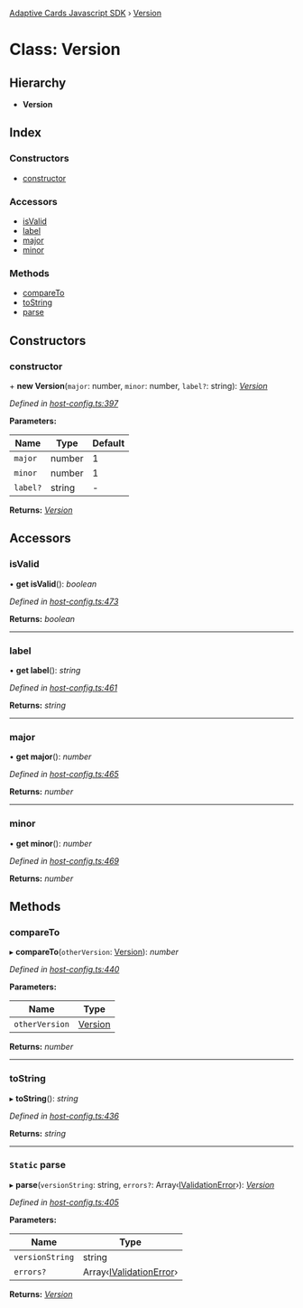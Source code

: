 [Adaptive Cards Javascript SDK](../README.md) › [Version](version.md)

# Class: Version

## Hierarchy

* **Version**

## Index

### Constructors

* [constructor](version.md#constructor)

### Accessors

* [isValid](version.md#isvalid)
* [label](version.md#label)
* [major](version.md#major)
* [minor](version.md#minor)

### Methods

* [compareTo](version.md#compareto)
* [toString](version.md#tostring)
* [parse](version.md#static-parse)

## Constructors

###  constructor

\+ **new Version**(`major`: number, `minor`: number, `label?`: string): *[Version](version.md)*

*Defined in [host-config.ts:397](https://github.com/microsoft/AdaptiveCards/blob/a61c5fd56/source/nodejs/adaptivecards/src/host-config.ts#L397)*

**Parameters:**

Name | Type | Default |
------ | ------ | ------ |
`major` | number | 1 |
`minor` | number | 1 |
`label?` | string | - |

**Returns:** *[Version](version.md)*

## Accessors

###  isValid

• **get isValid**(): *boolean*

*Defined in [host-config.ts:473](https://github.com/microsoft/AdaptiveCards/blob/a61c5fd56/source/nodejs/adaptivecards/src/host-config.ts#L473)*

**Returns:** *boolean*

___

###  label

• **get label**(): *string*

*Defined in [host-config.ts:461](https://github.com/microsoft/AdaptiveCards/blob/a61c5fd56/source/nodejs/adaptivecards/src/host-config.ts#L461)*

**Returns:** *string*

___

###  major

• **get major**(): *number*

*Defined in [host-config.ts:465](https://github.com/microsoft/AdaptiveCards/blob/a61c5fd56/source/nodejs/adaptivecards/src/host-config.ts#L465)*

**Returns:** *number*

___

###  minor

• **get minor**(): *number*

*Defined in [host-config.ts:469](https://github.com/microsoft/AdaptiveCards/blob/a61c5fd56/source/nodejs/adaptivecards/src/host-config.ts#L469)*

**Returns:** *number*

## Methods

###  compareTo

▸ **compareTo**(`otherVersion`: [Version](version.md)): *number*

*Defined in [host-config.ts:440](https://github.com/microsoft/AdaptiveCards/blob/a61c5fd56/source/nodejs/adaptivecards/src/host-config.ts#L440)*

**Parameters:**

Name | Type |
------ | ------ |
`otherVersion` | [Version](version.md) |

**Returns:** *number*

___

###  toString

▸ **toString**(): *string*

*Defined in [host-config.ts:436](https://github.com/microsoft/AdaptiveCards/blob/a61c5fd56/source/nodejs/adaptivecards/src/host-config.ts#L436)*

**Returns:** *string*

___

### `Static` parse

▸ **parse**(`versionString`: string, `errors?`: Array‹[IValidationError](../interfaces/ivalidationerror.md)›): *[Version](version.md)*

*Defined in [host-config.ts:405](https://github.com/microsoft/AdaptiveCards/blob/a61c5fd56/source/nodejs/adaptivecards/src/host-config.ts#L405)*

**Parameters:**

Name | Type |
------ | ------ |
`versionString` | string |
`errors?` | Array‹[IValidationError](../interfaces/ivalidationerror.md)› |

**Returns:** *[Version](version.md)*
